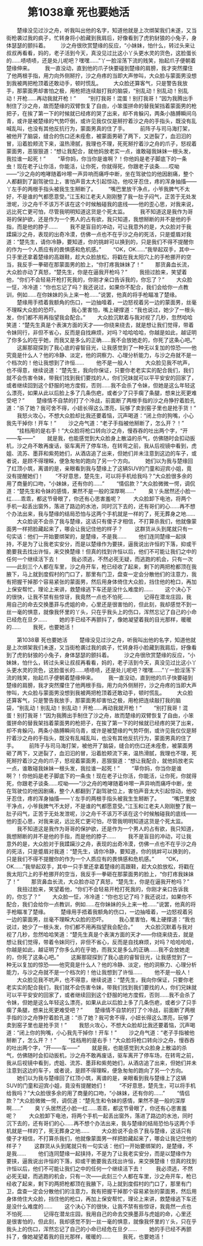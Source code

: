 # 　　第1038章 死也要她活
　　楚缘没见过沙之舟，听我叫出他的名字，知道他就是上次绑架我们未遂，又当街枪袭过我的疯子，忙转身将小脸藏到我肩后，好像看到了虎豹豺狼的小兔子，身体瑟瑟的颤抖着。
　　沙之舟很欣赏楚缘的反应，“小妹妹，怕什么，转过头来让叔叔再看看，妈的，老子活到今天，真没见过比这小丫头更水灵的货色，这脸蛋长的……啧啧啧，还是处儿呢吧？嘿嘿……”丫一脸淫荡下流的贱笑，抬起爪子便朝着楚缘伸来。
　　我一直没动，直到他的爪子快要碰到楚缘的肩膀，我才突然攥住了他两根手指，用力向外侧掰拧，沙之舟疼的当即大声惨叫，大众脸与蒙面男没想到我被两把枪顶着还敢动手，顿时慌乱。
　　大众脸还算客气，只是警告我放手，那蒙面男却害怕之极，用枪把连续敲打我的脑袋，“别乱动！别乱动！别乱动！开枪……再动我就开枪！”
　　“别打我哥！混蛋！别打我哥！”因为我腾出手制住了沙之舟，故而楚缘的双臂恢复了自由，小笨蛋拼命的替我架挡着蒙面男的枪把子，在挨了第一下的时候就已经疼的哭了出来，却不肯躲闪，两条小胳膊瞬间乌青，或许是被楚缘的气势吓倒，或许见我仅仅是掰拧着沙之舟的手指头，既没有乱喊乱叫，也没有其他反抗行为，蒙面男真的住了手。
　　前阵子与司马海打架，被他开了脑袋，缝合的伤口还未痊愈，被蒙面男砸了两下，又迸裂了，血汩汩的冒，沿着脸颊流下来，温热滑腻，我理也不理，死死掰拧着沙之舟的爪子，怒视着蒙面男，恶狠狠道：“想让我配合，就他妈放老实一点，谁敢碰我妹妹一根头发，我拉谁一起死！”
　　“草你妈，你当你是谁啊？！你他妈是老子脚底下的一条虫！现在老子让你活，你能活，让你死，你就得死，你跟老子谈条……哎呦——”沙之舟的咆哮随着咔嚓一声异响而痛呼中断，坐在驾驶位的他因剧痛，整个人都翻到了副驾驶位上，害怕声音太大引起惊动，他咬牙忍住，疼的浑身抽搐——丫左手的两根手指头被我生生掰断了。
　　“嘴巴里放干净点，小爷我脾气不太好，不是谁的气都愿意受。”江玉和江老夫人刚刚整了我一肚子闷气，正苦于无处发泄呢，沙之舟千不该万不该在这个时候触碰我的底线——他的歪心思，对我来说，远比死亡更可怕，尽管我明明知道这货是个死太监。
　　我不知道这是我作为哥哥的保护欲，还是作为一个男人的占有欲，我只知道，我想掰断的并不是他的手指，而是他的脖子……
　　我不是盲目的冲动，可让我意外的是，大众脸对于我蹂躏沙之舟，表现的出奇冷漠，仿佛一点也不在乎沙之舟的死活，只是蹙眉对我道：“楚先生，请你冷静，要知道，你的挑衅可以换到的，只是我们不得不提醒你的作为一个人质应有的畏惧感和危机感。”
　　“OK，OK……”我举起双手，其中一只手里还拿着楚缘的高跟鞋，趁大众脸放松，将戳在我太阳穴上的手枪挪开的空当，我反手一拳砸在那蒙面男的脸上，“你打疼我妹妹了！”
　　那货鼻血长流，大众脸亦动了真怒，“楚先生，你是在逼我开枪吗？”
　　我扭过脸来，笑望着他，“你们不会轻易开枪打死我的，你刚才亲口告诉我的，你忘了？”
　　大众脸一怔，冷冷道：“你也忘记了吗？我还说过，如果你不配合，我们会给你一点教训，例如……在你妹妹的头上来一枪……”说罢，他真的将手枪瞄准了楚缘。
　　楚缘用手捂着我额角的伤口，一边抽噎着，一边怒视着另一边的蒙面男，丝毫不理睬大众脸的恐吓。
　　我心里害怕，嘴上硬撑道：“我也说过，她少了一根头发，你们都不用再指望我会配合。”
　　大众脸沉默着与我对视了几秒，忽然哈哈笑道：“楚先生真是个表演方面的天才——你绕来绕去，就是想让我们觉得，带着令妹同行，非但不省心，反而是自找麻烦，对吗？哈哈哈哈，你越是如此，越证明了你多么的在乎她，而我又是多么的正确……我不会放她走的，你死了这条心吧。”
　　这厮那窥探到了我心底的睿智目光，让我感觉到了一种无以复加的惊恐——他究竟是什么人？他的冷静、淡定，他的洞察力、心理分析能力，与沙之舟就不是一个档次的！他让我想到了许恒……
　　他不是一般人！
　　大众脸见我不吭声，也不得意，继续说道：“楚先生，我向你保证，只要你老老实实的配合我们，我们就不会伤害令妹，带我们找到我们要找的人，你们兄妹就可以平平安安的回家了，或者继续回到这个舒服的地方度假，否则……我不会杀了令妹，但她是这么年轻这么漂亮，如果从此以后脸上多了几条伤疤，或者少了只手瘸了条腿，想来比死更难受吧？”
　　楚缘情不自禁的打了个冷战，前面断了两根手指的沙之舟狰狞着脸孔道：“杀了她？我可舍不得，小妞长得这么漂亮，玩够了卖到窑子里也是抢手货！”
　　我怒火攻心，不想大众脸却比我还要着恼，沉声喝道：“闭上你的狗嘴，小心我先干掉你！开车！”
　　沙之舟气道：“老子手指被他掰断了，怎么开？！”
　　“挂档用的是右手！”大众脸将枪口转向沙之舟，慢吞吞的吐出两个字，“开——车——”
　　就是我，也能感觉到大众脸身上散溢的杀气，仿佛随时会扣动扳机，沙之舟不敢再废话，驱车离开了停车场，在转弯之前，我从后视镜中看到，虎姐、流苏、墨菲和紫苑她们，从酒店追了出来，但她们并未注意到这边的车子，或者说，是顾不得理睬，便急匆匆的跑向了另一个方向。
　　她们以为我与楚缘回了红顶小筑，离谱的是，亲眼看到我与楚缘上了这辆SUV的门童和迎宾小姐，竟没有提醒她们！
　　“不好意思，楚先生，可以将手机给我吗？”大众脸很多余的用了商量的口吻，“小妹妹，还有你的……”
　　“情侣款？”大众脸微微一愕，调侃道：“楚先生和令妹的感情，果然不是一般的深厚啊……”
　　臭丫头居然还小脸一红……乖乖，都这节骨眼了，你还有心思害羞呢？
　　大众脸卸下电池，将两个手机一起丢出窗外，落进了路边的水池，同时沉下去的，还有哥们的心……再不想个办法出来，我与楚缘的结局恐怕与这两个手机就是一样的了，死无葬身之地……
　　大众脸说不会杀了我与楚缘，这话只有傻子才相信，不打算杀我们，他就像蒙面男一样把脸藏起来了，哪会让我记住他的样子？
　　这群货从头到尾就只有一句实话：他们一开始要绑架的，是楚缘，不是我……
　　他们连同楚缘一起挟持，不是为了让我老实安分，而是以楚缘作为要挟，逼我说出许恒的下落，抑或干脆要我去找出许恒，来交换楚缘！但真的找到许恒以后，他们不可能让我们之中的任何一个继续活下去！
　　我必须逃，不然必死无疑，而逃跑的机会，只有一次——此刻三个人都在车里，沙之舟开车，枪已经收了起来，剩下的两把枪都顶在我腋下，马上就到度假村的门口了，那里有门卫，盘查一定会分散他们的注意力，我有把握干掉那个容易紧张的蒙面男，然后用身体倚住大众脸，挡住他的枪口，再加上保安帮忙，理论上来讲，救楚缘逃下车还是没什么难度的……
　　这个决心下的很快，让我不禁有些惊讶，我竟然一点也不怕死……
　　记得在潜龙庄园，我用自己的命去交换墨菲与虎姐的命，心里还是很害怕的，但此刻，我却感觉不到一丝一毫的惧意，就像我怀里的丫头，只在乎我头上的伤口，浑然忘记了自己的小命已经危在旦夕……
　　她的手已经不再颤抖了，像她凝望着我的目光那样，暖暖的……
　　我死，也要她活！

　　第1038章 死也要她活
　　楚缘没见过沙之舟，听我叫出他的名字，知道他就是上次绑架我们未遂，又当街枪袭过我的疯子，忙转身将小脸藏到我肩后，好像看到了虎豹豺狼的小兔子，身体瑟瑟的颤抖着。
　　沙之舟很欣赏楚缘的反应，“小妹妹，怕什么，转过头来让叔叔再看看，妈的，老子活到今天，真没见过比这小丫头更水灵的货色，这脸蛋长的……啧啧啧，还是处儿呢吧？嘿嘿……”丫一脸淫荡下流的贱笑，抬起爪子便朝着楚缘伸来。
　　我一直没动，直到他的爪子快要碰到楚缘的肩膀，我才突然攥住了他两根手指，用力向外侧掰拧，沙之舟疼的当即大声惨叫，大众脸与蒙面男没想到我被两把枪顶着还敢动手，顿时慌乱。
　　大众脸还算客气，只是警告我放手，那蒙面男却害怕之极，用枪把连续敲打我的脑袋，“别乱动！别乱动！别乱动！开枪……再动我就开枪！”
　　“别打我哥！混蛋！别打我哥！”因为我腾出手制住了沙之舟，故而楚缘的双臂恢复了自由，小笨蛋拼命的替我架挡着蒙面男的枪把子，在挨了第一下的时候就已经疼的哭了出来，却不肯躲闪，两条小胳膊瞬间乌青，或许是被楚缘的气势吓倒，或许见我仅仅是掰拧着沙之舟的手指头，既没有乱喊乱叫，也没有其他反抗行为，蒙面男真的住了手。
　　前阵子与司马海打架，被他开了脑袋，缝合的伤口还未痊愈，被蒙面男砸了两下，又迸裂了，血汩汩的冒，沿着脸颊流下来，温热滑腻，我理也不理，死死掰拧着沙之舟的爪子，怒视着蒙面男，恶狠狠道：“想让我配合，就他妈放老实一点，谁敢碰我妹妹一根头发，我拉谁一起死！”
　　“草你妈，你当你是谁啊？！你他妈是老子脚底下的一条虫！现在老子让你活，你能活，让你死，你就得死，你跟老子谈条……哎呦——”沙之舟的咆哮随着咔嚓一声异响而痛呼中断，坐在驾驶位的他因剧痛，整个人都翻到了副驾驶位上，害怕声音太大引起惊动，他咬牙忍住，疼的浑身抽搐——丫左手的两根手指头被我生生掰断了。
　　“嘴巴里放干净点，小爷我脾气不太好，不是谁的气都愿意受。”江玉和江老夫人刚刚整了我一肚子闷气，正苦于无处发泄呢，沙之舟千不该万不该在这个时候触碰我的底线——他的歪心思，对我来说，远比死亡更可怕，尽管我明明知道这货是个死太监。
　　我不知道这是我作为哥哥的保护欲，还是作为一个男人的占有欲，我只知道，我想掰断的并不是他的手指，而是他的脖子……
　　我不是盲目的冲动，可让我意外的是，大众脸对于我蹂躏沙之舟，表现的出奇冷漠，仿佛一点也不在乎沙之舟的死活，只是蹙眉对我道：“楚先生，请你冷静，要知道，你的挑衅可以换到的，只是我们不得不提醒你的作为一个人质应有的畏惧感和危机感。”
　　“OK，OK……”我举起双手，其中一只手里还拿着楚缘的高跟鞋，趁大众脸放松，将戳在我太阳穴上的手枪挪开的空当，我反手一拳砸在那蒙面男的脸上，“你打疼我妹妹了！”
　　那货鼻血长流，大众脸亦动了真怒，“楚先生，你是在逼我开枪吗？”
　　我扭过脸来，笑望着他，“你们不会轻易开枪打死我的，你刚才亲口告诉我的，你忘了？”
　　大众脸一怔，冷冷道：“你也忘记了吗？我还说过，如果你不配合，我们会给你一点教训，例如……在你妹妹的头上来一枪……”说罢，他真的将手枪瞄准了楚缘。
　　楚缘用手捂着我额角的伤口，一边抽噎着，一边怒视着另一边的蒙面男，丝毫不理睬大众脸的恐吓。
　　我心里害怕，嘴上硬撑道：“我也说过，她少了一根头发，你们都不用再指望我会配合。”
　　大众脸沉默着与我对视了几秒，忽然哈哈笑道：“楚先生真是个表演方面的天才——你绕来绕去，就是想让我们觉得，带着令妹同行，非但不省心，反而是自找麻烦，对吗？哈哈哈哈，你越是如此，越证明了你多么的在乎她，而我又是多么的正确……我不会放她走的，你死了这条心吧。”
　　这厮那窥探到了我心底的睿智目光，让我感觉到了一种无以复加的惊恐——他究竟是什么人？他的冷静、淡定，他的洞察力、心理分析能力，与沙之舟就不是一个档次的！他让我想到了许恒……
　　他不是一般人！
　　大众脸见我不吭声，也不得意，继续说道：“楚先生，我向你保证，只要你老老实实的配合我们，我们就不会伤害令妹，带我们找到我们要找的人，你们兄妹就可以平平安安的回家了，或者继续回到这个舒服的地方度假，否则……我不会杀了令妹，但她是这么年轻这么漂亮，如果从此以后脸上多了几条伤疤，或者少了只手瘸了条腿，想来比死更难受吧？”
　　楚缘情不自禁的打了个冷战，前面断了两根手指的沙之舟狰狞着脸孔道：“杀了她？我可舍不得，小妞长得这么漂亮，玩够了卖到窑子里也是抢手货！”
　　我怒火攻心，不想大众脸却比我还要着恼，沉声喝道：“闭上你的狗嘴，小心我先干掉你！开车！”
　　沙之舟气道：“老子手指被他掰断了，怎么开？！”
　　“挂档用的是右手！”大众脸将枪口转向沙之舟，慢吞吞的吐出两个字，“开——车——”
　　就是我，也能感觉到大众脸身上散溢的杀气，仿佛随时会扣动扳机，沙之舟不敢再废话，驱车离开了停车场，在转弯之前，我从后视镜中看到，虎姐、流苏、墨菲和紫苑她们，从酒店追了出来，但她们并未注意到这边的车子，或者说，是顾不得理睬，便急匆匆的跑向了另一个方向。
　　她们以为我与楚缘回了红顶小筑，离谱的是，亲眼看到我与楚缘上了这辆SUV的门童和迎宾小姐，竟没有提醒她们！
　　“不好意思，楚先生，可以将手机给我吗？”大众脸很多余的用了商量的口吻，“小妹妹，还有你的……”
　　“情侣款？”大众脸微微一愕，调侃道：“楚先生和令妹的感情，果然不是一般的深厚啊……”
　　臭丫头居然还小脸一红……乖乖，都这节骨眼了，你还有心思害羞呢？
　　大众脸卸下电池，将两个手机一起丢出窗外，落进了路边的水池，同时沉下去的，还有哥们的心……再不想个办法出来，我与楚缘的结局恐怕与这两个手机就是一样的了，死无葬身之地……
　　大众脸说不会杀了我与楚缘，这话只有傻子才相信，不打算杀我们，他就像蒙面男一样把脸藏起来了，哪会让我记住他的样子？
　　这群货从头到尾就只有一句实话：他们一开始要绑架的，是楚缘，不是我……
　　他们连同楚缘一起挟持，不是为了让我老实安分，而是以楚缘作为要挟，逼我说出许恒的下落，抑或干脆要我去找出许恒，来交换楚缘！但真的找到许恒以后，他们不可能让我们之中的任何一个继续活下去！
　　我必须逃，不然必死无疑，而逃跑的机会，只有一次——此刻三个人都在车里，沙之舟开车，枪已经收了起来，剩下的两把枪都顶在我腋下，马上就到度假村的门口了，那里有门卫，盘查一定会分散他们的注意力，我有把握干掉那个容易紧张的蒙面男，然后用身体倚住大众脸，挡住他的枪口，再加上保安帮忙，理论上来讲，救楚缘逃下车还是没什么难度的……
　　这个决心下的很快，让我不禁有些惊讶，我竟然一点也不怕死……
　　记得在潜龙庄园，我用自己的命去交换墨菲与虎姐的命，心里还是很害怕的，但此刻，我却感觉不到一丝一毫的惧意，就像我怀里的丫头，只在乎我头上的伤口，浑然忘记了自己的小命已经危在旦夕……
　　她的手已经不再颤抖了，像她凝望着我的目光那样，暖暖的……
　　我死，也要她活！
